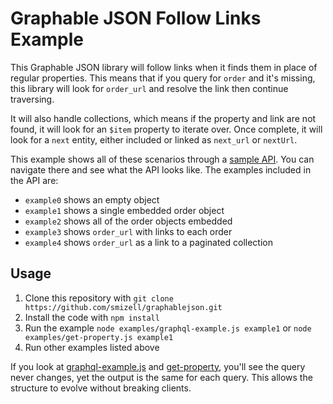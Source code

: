 # Graphable JSON Follow Links Example

This Graphable JSON library will follow links when it finds them in place of regular properties. This means that if you query for `order` and it's missing, this library will look for `order_url` and resolve the link then continue traversing. 

It will also handle collections, which means if the property and link are not found, it will look for an `$item` property to iterate over. Once complete, it will look for a `next` entity, either included or linked as `next_url` or `nextUrl`.

This example shows all of these scenarios through a [sample API](https://graphablejsonapi.glitch.me/). You can navigate there and see what the API looks like. The examples included in the API are:

* `example0` shows an empty object
* `example1` shows a single embedded order object
* `example2` shows all of the order objects embedded
* `example3` shows `order_url` with links to each order
* `example4` shows `order_url` as a link to a paginated collection

## Usage

1. Clone this repository with `git clone https://github.com/smizell/graphablejson.git`
1. Install the code with `npm install`
1. Run the example `node examples/graphql-example.js example1` or `node examples/get-property.js example1`
1. Run other examples listed above

If you look at [graphql-example.js](graphql-example.js) and [get-property](get-property.js), you'll see the query never changes, yet the output is the same for each query. This allows the structure to evolve without breaking clients.
